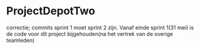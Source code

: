# ProjectDepotTwo

correctie; commits sprint 1 moet sprint 2 zijn. Vanaf einde sprint 1(31 mei) is de code voor dit project bijgehouden(na het vertrek van de overige teamleden)

